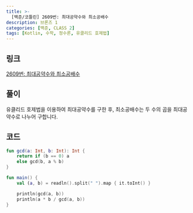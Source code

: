 ```yaml
---
title: >-
  [백준/코틀린] 2609번: 최대공약수와 최소공배수
description: 브론즈 1
categories: [백준, CLASS 2]
tags: [Kotlin, 수학, 정수론, 유클리드 호제법]
---
```


## 링크
[2609번: 최대공약수와 최소공배수](https://www.acmicpc.net/problem/2609)

## 풀이
<span class="txt_bg">유클리드 호제법</span>을 이용하여 최대공약수를 구한 후, 최소공배수는 두 수의 곱을 최대공약수로 나누어 구합니다.

## 코드
```kotlin
fun gcd(a: Int, b: Int): Int {
    return if (b == 0) a
    else gcd(b, a % b)
}

fun main() {
    val (a, b) = readln().split(" ").map { it.toInt() }

    println(gcd(a, b))
    println(a * b / gcd(a, b))
}

```
